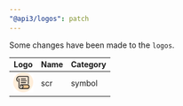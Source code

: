 ```yaml
---
"@api3/logos": patch
---
```


Some changes have been made to the `logos`.

|Logo|Name|Category|
|---|---|---|
|<img src="./raw/symbols/scr.svg" width="36" alt="">|scr|symbol|
